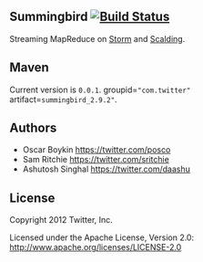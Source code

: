 ## Summingbird [![Build Status](https://secure.travis-ci.org/twitter/summingbird.png)](http://travis-ci.org/twitter/summingbird)

Streaming MapReduce on [Storm](https://github.com/nathanmarz/storm) and [Scalding](https://github.com/twitter/scalding).

## Maven

Current version is `0.0.1`. groupid=`"com.twitter"` artifact=`summingbird_2.9.2"`.

## Authors

* Oscar Boykin <https://twitter.com/posco>
* Sam Ritchie <https://twitter.com/sritchie>
* Ashutosh Singhal <https://twitter.com/daashu>

## License

Copyright 2012 Twitter, Inc.

Licensed under the Apache License, Version 2.0: http://www.apache.org/licenses/LICENSE-2.0
